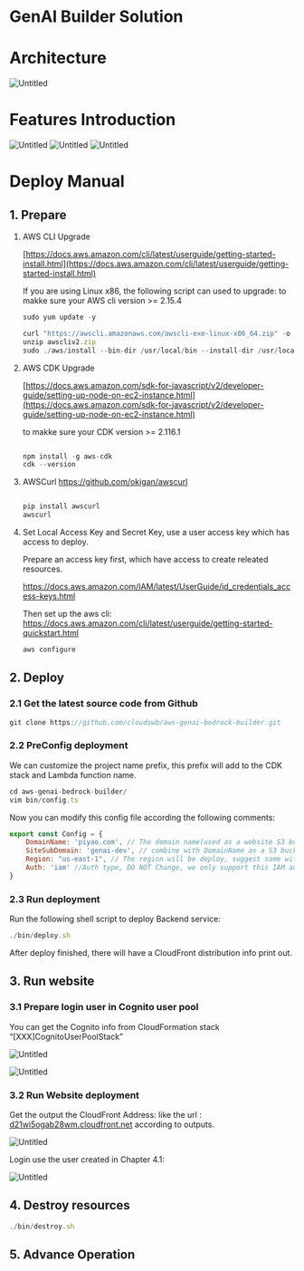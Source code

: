 # GenAI Builder Solution

# Architecture

![Untitled](readmefiles/Untitled.png)

# Features Introduction

![Untitled](readmefiles/snapshot1.gif)
![Untitled](readmefiles/snapshot2.gif)
![Untitled](readmefiles/snapshot3.gif)

# Deploy Manual

## 1. Prepare

1. AWS CLI Upgrade
    
    [https://docs.aws.amazon.com/cli/latest/userguide/getting-started-install.html](https://docs.aws.amazon.com/cli/latest/userguide/getting-started-install.html)

    If you are using Linux x86, the following script can used to upgrade:
    to makke sure your AWS cli version >= 2.15.4
    ```jsx
    sudo yum update -y

    curl "https://awscli.amazonaws.com/awscli-exe-linux-x86_64.zip" -o "awscliv2.zip"
    unzip awscliv2.zip
    sudo ./aws/install --bin-dir /usr/local/bin --install-dir /usr/local/aws-cli --update
    ```
2. AWS CDK Upgrade
    
    [https://docs.aws.amazon.com/sdk-for-javascript/v2/developer-guide/setting-up-node-on-ec2-instance.html](https://docs.aws.amazon.com/sdk-for-javascript/v2/developer-guide/setting-up-node-on-ec2-instance.html)

    to makke sure your CDK version >= 2.116.1
    
    ```jsx
    
    npm install -g aws-cdk
    cdk --version
    ```
3.  AWSCurl
    https://github.com/okigan/awscurl

    ```jsx
    
    pip install awscurl
    awscurl
    ```

4. Set Local Access Key and Secret Key, use a user access key which has access to deploy.
    
    Prepare an access key first, which have access to create releated resources.

    https://docs.aws.amazon.com/IAM/latest/UserGuide/id_credentials_access-keys.html

    Then set up the aws cli:
    https://docs.aws.amazon.com/cli/latest/userguide/getting-started-quickstart.html

    ```jsx
    aws configure
    ```
    


## 2. Deploy

### 2.1 Get the latest source code from Github

```jsx
git clone https://github.com/cloudswb/aws-genai-bedrock-builder.git
```

### 2.2 PreConfig deployment

We can customize the project name prefix, this prefix will add to the CDK stack and Lambda function name.

```jsx
cd aws-genai-bedrock-builder/
vim bin/config.ts
```

Now you can modify this config file according the following comments:

```jsx
export const Config = {
    DomainName: 'piyao.com', // The domain name(used as a website S3 bucket with SiteSubDomain
    SiteSubDomain: 'genai-dev', // combine with DomainName as a S3 bucket name
    Region: "us-east-1", // The region will be deploy, suggest same with aws cli credentional setting.
    Auth: 'iam' //Auth type, DO NOT Change, we only support this IAM auth type currently.
}
```

### 2.3 Run deployment

Run the following shell script to deploy Backend service:

```jsx
./bin/deploy.sh
```

After deploy finished, there will have a CloudFront distribution info print out.


## 3. Run website

### 3.1 Prepare login user in Cognito user pool

You can get the Cognito info from CloudFormation stack “[XXX]CognitoUserPoolStack”

![Untitled](readmefiles/Untitled%204.png)

![Untitled](readmefiles/Untitled%205.png)



### 3.2 Run Website deployment

Get the output the CloudFront Address: like the url : [d21wi5ogab28wm.cloudfront.net](http://d21wi5ogab28wm.cloudfront.net/) according to outputs.

![Untitled](readmefiles/Untitled%207.png)

Login use the user created in Chapter 4.1:

![Untitled](readmefiles/Untitled%208.png)



## 4. Destroy resources
```jsx
./bin/destroy.sh 
```

## 5. Advance Operation

<!-- ### 5.1 Change the project name to deploy multiple  -->